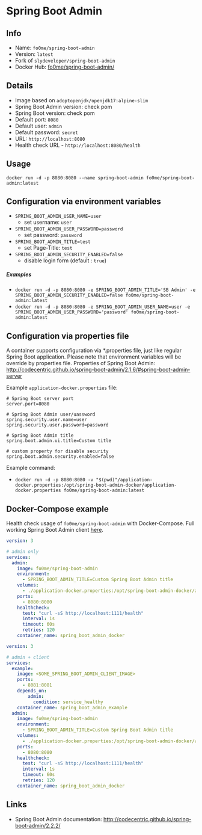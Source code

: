 Spring Boot Admin
========================

Info
----
- Name: `fo0me/spring-boot-admin`
- Version: `latest`
- Fork of `slydeveloper/spring-boot-admin`
- Docker Hub: [fo0me/spring-boot-admin/](https://hub.docker.com/r/fo0me/spring-boot-admin/)

Details
--------
- Image based on `adoptopenjdk/openjdk17:alpine-slim`
- Spring Boot Admin version: check pom
- Spring Boot version: check pom
- Default port: `8080`
- Default user: `admin`
- Default password: `secret`
- URL: `http://localhost:8080`
- Health check URL - `http://localhost:8080/health`

Usage
--------
`docker run -d -p 8080:8080 --name spring-boot-admin fo0me/spring-boot-admin:latest`

Configuration via environment variables 
---------------------------------------
* `SPRING_BOOT_ADMIN_USER_NAME=user`
    * set username: `user`
* `SPRING_BOOT_ADMIN_USER_PASSWORD=password`
    * set password: `password`
* `SPRING_BOOT_ADMIN_TITLE=test`
    * set Page-Title: `test`
* `SPRING_BOOT_ADMIN_SECURITY_ENABLED=false`
    * disable login form (default : `true`)

##### Examples
* `docker run -d -p 8080:8080 -e SPRING_BOOT_ADMIN_TITLE='SB Admin' -e SPRING_BOOT_ADMIN_SECURITY_ENABLED=false fo0me/spring-boot-admin:latest`
* `docker run -d -p 8080:8080 -e SPRING_BOOT_ADMIN_USER_NAME=user -e SPRING_BOOT_ADMIN_USER_PASSWORD='password' fo0me/spring-boot-admin:latest`

Configuration via properties file
---------------------------------
A container supports configuration via *.properties file, just like regular Spring Boot application.
Please note that environment variables will be override by properties file.
Properties of Spring Boot Admin: http://codecentric.github.io/spring-boot-admin/2.1.6/#spring-boot-admin-server

Example `application-docker.properties` file:
```properties
# Spring Boot server port
server.port=8080

# Spring Boot Admin user/uassword
spring.security.user.name=user
spring.security.user.password=password

# Spring Boot Admin title
spring.boot.admin.ui.title=Custom title

# custom property for disable security
spring.boot.admin.security.enabled=false
```

Example command:
- `docker run -d -p 8080:8080 -v "$(pwd)"/application-docker.properties:/opt/spring-boot-admin-docker/application-docker.properties fo0me/spring-boot-admin:latest`

Docker-Compose example
----------------------
Health check usage of `fo0me/spring-boot-admin` with Docker-Compose.
Full working Spring Boot Admin client [here](https://github.com/fo0me/spring-boot-admin-example).
```yaml
version: 3

# admin only
services:
  admin:
    image: fo0me/spring-boot-admin
    environment:
      - SPRING_BOOT_ADMIN_TITLE=Custom Spring Boot Admin title
    volumes:
      - ./application-docker.properties:/opt/spring-boot-admin-docker/application-docker.properties
    ports:
      - 8080:8080
    healthcheck:
      test: "curl -sS http://localhost:1111/health"
      interval: 1s
      timeout: 60s
      retries: 120
    container_name: spring_boot_admin_docker
```


```yaml
version: 3

# admin + client
services:
  example:
    image: <SOME_SPRING_BOOT_ADMIN_CLIENT_IMAGE>
    ports:
      - 8081:8081
    depends_on:
        admin:
          condition: service_healthy
    container_name: spring_boot_admin_example
  admin:
    image: fo0me/spring-boot-admin
    environment:
      - SPRING_BOOT_ADMIN_TITLE=Custom Spring Boot Admin title
    volumes:
      - ./application-docker.properties:/opt/spring-boot-admin-docker/application-docker.properties
    ports:
      - 8080:8080
    healthcheck:
      test: "curl -sS http://localhost:1111/health"
      interval: 1s
      timeout: 60s
      retries: 120
    container_name: spring_boot_admin_docker
```

Links
-----
- Spring Boot Admin documentation: http://codecentric.github.io/spring-boot-admin/2.2.2/
